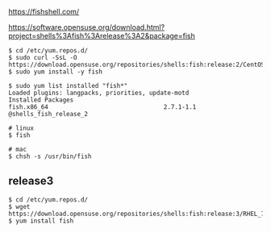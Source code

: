 https://fishshell.com/

https://software.opensuse.org/download.html?project=shells%3Afish%3Arelease%3A2&package=fish
```console
$ cd /etc/yum.repos.d/
$ sudo curl -SsL -O https://download.opensuse.org/repositories/shells:fish:release:2/CentOS_7/shells:fish:release:2.repo
$ sudo yum install -y fish
```

```console
$ sudo yum list installed "fish*"
Loaded plugins: langpacks, priorities, update-motd
Installed Packages
fish.x86_64                                2.7.1-1.1                                 @shells_fish_release_2
```

```console
# linux
$ fish
```

```console
# mac
$ chsh -s /usr/bin/fish
```


release3
--

```
$ cd /etc/yum.repos.d/
$ wget https://download.opensuse.org/repositories/shells:fish:release:3/RHEL_7/shells:fish:release:3.repo
$ yum install fish
```
